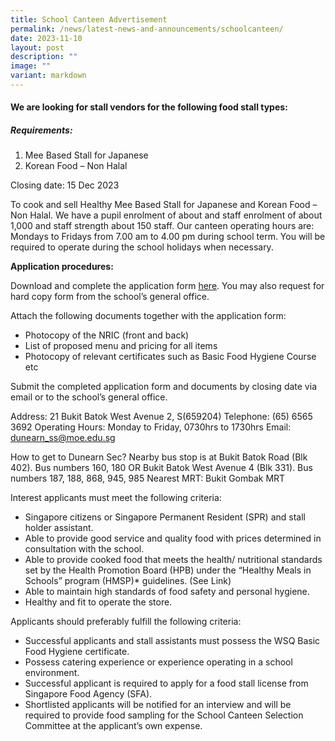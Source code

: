 ```yaml
---
title: School Canteen Advertisement
permalink: /news/latest-news-and-announcements/schoolcanteen/
date: 2023-11-10
layout: post
description: ""
image: ""
variant: markdown
---
```

#### We are looking for stall vendors for the following food stall types:

##### Requirements:

1. Mee Based Stall for Japanese
2. Korean Food – Non Halal

Closing date: 15 Dec 2023

To cook and sell Healthy Mee Based Stall for Japanese and Korean Food – Non Halal.  We have a pupil enrolment of about and staff enrolment of about 1,000 and staff strength about 150 staff. Our canteen operating hours are: Mondays to Fridays from 7.00 am to 4.00 pm during school term.  You will be required to operate during the school holidays when necessary.

**Application procedures:**

Download and complete the application form [here](/files/canteen%20appln%20form-existing%20school.pdf). You may also request for hard copy form from the school’s general office.

Attach the following documents together with the application form:

* Photocopy of the NRIC (front and back)
* List of proposed menu and pricing for all items
* Photocopy of relevant certificates such as Basic Food Hygiene Course etc

Submit the completed application form and documents by closing date via email or to the school’s general office.

Address: 21 Bukit Batok West Avenue 2, S(659204)
Telephone: (65) 6565 3692
Operating Hours: Monday to Friday, 0730hrs to 1730hrs
Email: dunearn_ss@moe.edu.sg

How to get to Dunearn Sec?
Nearby bus stop is at Bukit Batok Road (Blk 402). Bus numbers 160, 180 OR Bukit Batok West Avenue 4 (Blk 331). Bus numbers 187, 188, 868, 945, 985
Nearest MRT: Bukit Gombak MRT

Interest applicants must meet the following criteria:

*  Singapore citizens or Singapore Permanent Resident (SPR) and stall holder assistant.
*  Able to provide good service and quality food with prices determined in consultation with the school.
*  Able to provide cooked food that meets the health/ nutritional standards set by the Health Promotion Board (HPB) under the “Healthy Meals in Schools” program (HMSP)* guidelines. (See Link)
*  Able to maintain high standards of food safety and personal hygiene.
*  Healthy and fit to operate the store.

Applicants should preferably fulfill the following criteria:

* Successful applicants and stall assistants must possess the WSQ Basic Food Hygiene certificate.
* Possess catering experience or experience operating in a school environment.
* Successful applicant is required to apply for a food stall license from Singapore Food Agency (SFA).
* Shortlisted applicants will be notified for an interview and will be required to provide food sampling for the School Canteen Selection Committee at the applicant’s own expense.